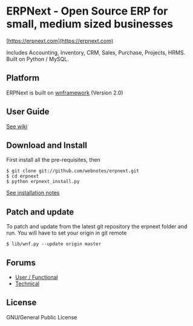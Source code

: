 # ERPNext - Open Source ERP for small, medium sized businesses

[https://erpnext.com](https://erpnext.com)

Includes Accounting, Inventory, CRM, Sales, Purchase, Projects, HRMS. Built on Python / MySQL.

## Platform

ERPNext is built on [wnframework](https://github.com/webnotes/wnframework) (Version 2.0)

## User Guide

[See wiki](https://github.com/webnotes/erpnext/wiki/User-Guide)

## Download and Install

First install all the pre-requisites, then

    $ git clone git://github.com/webnotes/erpnext.git
    $ cd erpnext
    $ python erpnext_install.py
    
[See installation notes](https://github.com/webnotes/erpnext/wiki/How-to-Install-ERPNext)

## Patch and update

To patch and update from the latest git repository the erpnext folder and run.
You will have to set your origin in git remote

    $ lib/wnf.py --update origin master

## Forums

- [User / Functional](http://groups.google.com/group/erpnext-user-forum)
- [Technical](http://groups.google.com/group/wnframework)

## License

GNU/General Public License

